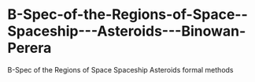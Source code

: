 # B-Spec-of-the-Regions-of-Space--Spaceship---Asteroids---Binowan-Perera
 B-Spec of the Regions of Space Spaceship Asteroids formal methods
